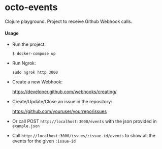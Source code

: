 # octo-events

Clojure playground. Project to receive Github Webhook calls.

#### Usage

- Run the project:

    `$ docker-compose up`

- Run Ngrok:

    `sudo ngrok http 3000`

- Create a new Webhook:

    https://developer.github.com/webhooks/creating/
    
- Create/Update/Close an issue in the repository:

    https://github.com/youruser/yourrepo/issues

- Or call POST `http://localhost:3000/events` with the json provided in `example.json`

- Call `http://localhost:3000/issues/:issue-id/events` to show all the events for the given `:issue-id`

